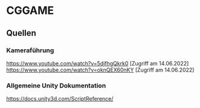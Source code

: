 # CGGAME

## Quellen

### Kameraführung
https://www.youtube.com/watch?v=5djfhgQkrk0 [Zugriff am 14.06.2022]  
https://www.youtube.com/watch?v=oknQEX60nKY [Zugriff am 14.06.2022]

### Allgemeine Unity Dokumentation

https://docs.unity3d.com/ScriptReference/
 
